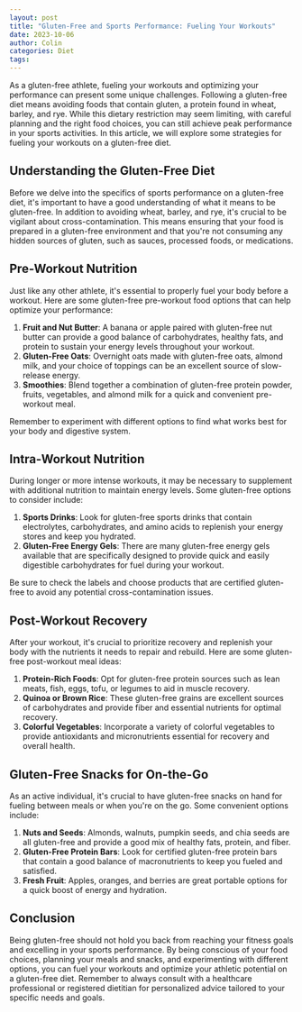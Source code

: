 ```yaml
---
layout: post
title: "Gluten-Free and Sports Performance: Fueling Your Workouts"
date: 2023-10-06
author: Colin
categories: Diet
tags: 
---
```


As a gluten-free athlete, fueling your workouts and optimizing your performance can present some unique challenges. Following a gluten-free diet means avoiding foods that contain gluten, a protein found in wheat, barley, and rye. While this dietary restriction may seem limiting, with careful planning and the right food choices, you can still achieve peak performance in your sports activities. In this article, we will explore some strategies for fueling your workouts on a gluten-free diet.

## Understanding the Gluten-Free Diet

Before we delve into the specifics of sports performance on a gluten-free diet, it's important to have a good understanding of what it means to be gluten-free. In addition to avoiding wheat, barley, and rye, it's crucial to be vigilant about cross-contamination. This means ensuring that your food is prepared in a gluten-free environment and that you're not consuming any hidden sources of gluten, such as sauces, processed foods, or medications.

## Pre-Workout Nutrition

Just like any other athlete, it's essential to properly fuel your body before a workout. Here are some gluten-free pre-workout food options that can help optimize your performance:

1. **Fruit and Nut Butter**: A banana or apple paired with gluten-free nut butter can provide a good balance of carbohydrates, healthy fats, and protein to sustain your energy levels throughout your workout.
2. **Gluten-Free Oats**: Overnight oats made with gluten-free oats, almond milk, and your choice of toppings can be an excellent source of slow-release energy.
3. **Smoothies**: Blend together a combination of gluten-free protein powder, fruits, vegetables, and almond milk for a quick and convenient pre-workout meal.

Remember to experiment with different options to find what works best for your body and digestive system.

## Intra-Workout Nutrition

During longer or more intense workouts, it may be necessary to supplement with additional nutrition to maintain energy levels. Some gluten-free options to consider include:

1. **Sports Drinks**: Look for gluten-free sports drinks that contain electrolytes, carbohydrates, and amino acids to replenish your energy stores and keep you hydrated.
2. **Gluten-Free Energy Gels**: There are many gluten-free energy gels available that are specifically designed to provide quick and easily digestible carbohydrates for fuel during your workout.

Be sure to check the labels and choose products that are certified gluten-free to avoid any potential cross-contamination issues.

## Post-Workout Recovery

After your workout, it's crucial to prioritize recovery and replenish your body with the nutrients it needs to repair and rebuild. Here are some gluten-free post-workout meal ideas:

1. **Protein-Rich Foods**: Opt for gluten-free protein sources such as lean meats, fish, eggs, tofu, or legumes to aid in muscle recovery.
2. **Quinoa or Brown Rice**: These gluten-free grains are excellent sources of carbohydrates and provide fiber and essential nutrients for optimal recovery.
3. **Colorful Vegetables**: Incorporate a variety of colorful vegetables to provide antioxidants and micronutrients essential for recovery and overall health.

## Gluten-Free Snacks for On-the-Go

As an active individual, it's crucial to have gluten-free snacks on hand for fueling between meals or when you're on the go. Some convenient options include:

1. **Nuts and Seeds**: Almonds, walnuts, pumpkin seeds, and chia seeds are all gluten-free and provide a good mix of healthy fats, protein, and fiber.
2. **Gluten-Free Protein Bars**: Look for certified gluten-free protein bars that contain a good balance of macronutrients to keep you fueled and satisfied.
3. **Fresh Fruit**: Apples, oranges, and berries are great portable options for a quick boost of energy and hydration.

## Conclusion

Being gluten-free should not hold you back from reaching your fitness goals and excelling in your sports performance. By being conscious of your food choices, planning your meals and snacks, and experimenting with different options, you can fuel your workouts and optimize your athletic potential on a gluten-free diet. Remember to always consult with a healthcare professional or registered dietitian for personalized advice tailored to your specific needs and goals.